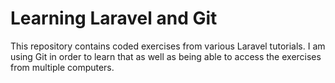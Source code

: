 # Learning Laravel and Git
This repository contains coded exercises from various Laravel tutorials.  I am using Git in order to learn that as well as being able to access the exercises from multiple computers.

